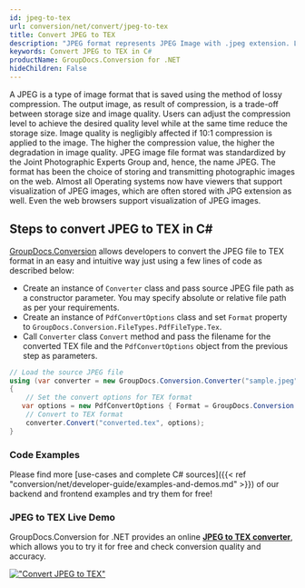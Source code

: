 ```yaml
---
id: jpeg-to-tex
url: conversion/net/convert/jpeg-to-tex
title: Convert JPEG to TEX
description: "JPEG format represents JPEG Image with .jpeg extension. Learn how to convert JPEG to TEX file programmatically in C# language using GroupDocs.Conversion for .NET library."
keywords: Convert JPEG to TEX in C#
productName: GroupDocs.Conversion for .NET
hideChildren: False
---
```


A JPEG is a type of image format that is saved using the method of lossy compression. The output image, as result of compression, is a trade-off between storage size and image quality. Users can adjust the compression level to achieve the desired quality level while at the same time reduce the storage size. Image quality is negligibly affected if 10:1 compression is applied to the image.  The higher the compression value, the higher the degradation in image quality. JPEG image file format was standardized by the Joint Photographic Experts Group and, hence, the name JPEG. The format has been the choice of storing and transmitting photographic images on the web. Almost all Operating systems now have viewers that support visualization of JPEG images, which are often stored with JPG extension as well. Even the web browsers support visualization of JPEG images.

## Steps to convert JPEG to TEX in C#

[GroupDocs.Conversion](https://products.groupdocs.com/conversion/net) allows developers to convert the JPEG file to TEX format in an easy and intuitive way just using a few lines of code as described below:

* Create an instance of `Converter` class and pass source JPEG file path as a constructor parameter. You may specify absolute or relative file path as per your requirements. 
* Create an instance of `PdfConvertOptions` class and set `Format` property to `GroupDocs.Conversion.FileTypes.PdfFileType.Tex`.
* Call `Converter` class `Convert` method and pass the filename for the converted TEX file and the `PdfConvertOptions` object from the previous step as parameters.

```csharp
// Load the source JPEG file
using (var converter = new GroupDocs.Conversion.Converter("sample.jpeg"))
{
    // Set the convert options for TEX format
   var options = new PdfConvertOptions { Format = GroupDocs.Conversion.FileTypes.PdfFileType.Tex };
    // Convert to TEX format
    converter.Convert("converted.tex", options);
}
```

### Code Examples

Please find more [use-cases and complete C# sources]({{< ref "conversion/net/developer-guide/examples-and-demos.md" >}}) of our backend and frontend examples and try them for free!

### JPEG to TEX Live Demo

GroupDocs.Conversion for .NET provides an online [**JPEG to TEX converter**](https://products.groupdocs.app/conversion/jpeg-to-tex), which allows you to try it for free and check conversion quality and accuracy.

[!["Convert JPEG to TEX"](conversion/net/images/convert-to-tex/convert-jpeg-to-tex.png)](https://products.groupdocs.app/conversion/jpeg-to-tex)